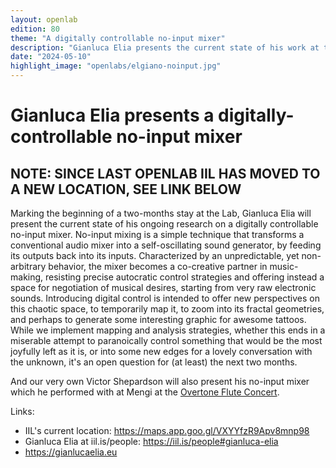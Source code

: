 ```yaml
---
layout: openlab
edition: 80
theme: "A digitally controllable no-input mixer"
description: "Gianluca Elia presents the current state of his work at the start of his stay at IIL"
date: "2024-05-10"
highlight_image: "openlabs/elgiano-noinput.jpg"
---
```


<script>
    import CaptionedImage from "../../components/Images/CaptionedImage.svelte"
</script>

<CaptionedImage
    src="openlabs/elgiano-noinput.jpg"
    alt="Selection of meta-stable states from Gianluca Elia's mixer" 
    caption="Selection of meta-stable states from Gianluca Elia's mixer"/>

# Gianluca Elia presents a digitally-controllable no-input mixer

## NOTE: SINCE LAST OPENLAB IIL HAS MOVED TO A NEW LOCATION, SEE LINK BELOW

Marking the beginning of a two-months stay at the Lab, Gianluca Elia will present the current state of his ongoing research on a digitally controllable no-input mixer. No-input mixing is a simple technique that transforms a conventional audio mixer into a self-oscillating sound generator, by feeding its outputs back into its inputs. Characterized by an unpredictable, yet non-arbitrary behavior, the mixer becomes a co-creative partner in music-making, resisting precise autocratic control strategies and offering instead a space for negotiation of musical desires, starting from very raw electronic sounds. Introducing digital control is intended to offer new perspectives on this chaotic space, to temporarily map it, to zoom into its fractal geometries, and perhaps to generate some interesting graphic for awesome tattoos. While we implement mapping and analysis strategies, whether this ends in a miserable attempt to paranoically control something that would be the most joyfully left as it is, or into some new edges for a lovely conversation with the unknown, it's an open question for (at least) the next two months.

And our very own Victor Shepardson will also present his no-input mixer which he performed with at Mengi at the [Overtone Flute Concert](https://iil.is/news/overtoneflutemengi).


Links: 
- IIL's current location: https://maps.app.goo.gl/VXYYfzR9Apv8mnp98
- Gianluca Elia at iil.is/people: https://iil.is/people#gianluca-elia
- https://gianlucaelia.eu

